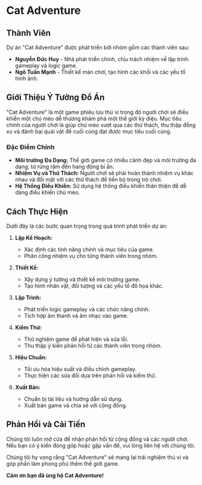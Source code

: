 # Cat Adventure

## Thành Viên

Dự án "Cat Adventure" được phát triển bởi nhóm gồm các thành viên sau:

- **Nguyễn Đức Huy** - Nhà phát triển chính, chịu trách nhiệm về lập trình gameplay và logic game.
- **Ngô Tuấn Mạnh** - Thiết kế màn chơi, tạo hình các khối và các yếu tố hình ảnh.

## Giới Thiệu Ý Tưởng Đồ Án

"Cat Adventure" là một game phiêu lưu thú vị trong đó người chơi sẽ điều khiển một chú mèo dễ thương khám phá một thế giới kỳ diệu. Mục tiêu chính của người chơi là giúp chú mèo vượt qua các thử thách, thu thập đồng xu và đánh bại quái vật để cuối cùng đạt được mục tiêu cuối cùng.

### Đặc Điểm Chính

- **Môi trường Đa Dạng:** Thế giới game có nhiều cảnh đẹp và môi trường đa dạng, từ rừng rậm đến hang động bí ẩn.
- **Nhiệm Vụ và Thử Thách:** Người chơi sẽ phải hoàn thành nhiệm vụ khác nhau và đối mặt với các thử thách để tiến bộ trong trò chơi.
- **Hệ Thống Điều Khiển:** Sử dụng hệ thống điều khiển thân thiện để dễ dàng điều khiển chú mèo.

## Cách Thực Hiện

Dưới đây là các bước quan trọng trong quá trình phát triển dự án:

1. **Lập Kế Hoạch:**
   - Xác định các tính năng chính và mục tiêu của game.
   - Phân công nhiệm vụ cho từng thành viên trong nhóm.

2. **Thiết Kế:**
   - Xây dựng ý tưởng và thiết kế môi trường game.
   - Tạo hình nhân vật, đối tượng và các yếu tố đồ họa khác.

3. **Lập Trình:**
   - Phát triển logic gameplay và các chức năng chính.
   - Tích hợp âm thanh và âm nhạc vào game.

4. **Kiểm Thử:**
   - Thử nghiệm game để phát hiện và sửa lỗi.
   - Thu thập ý kiến phản hồi từ các thành viên trong nhóm.

5. **Hiệu Chuẩn:**
   - Tối ưu hóa hiệu suất và điều chỉnh gameplay.
   - Thực hiện các sửa đổi dựa trên phản hồi và kiểm thử.

6. **Xuất Bản:**
   - Chuẩn bị tài liệu và hướng dẫn sử dụng.
   - Xuất bản game và chia sẻ với cộng đồng.

## Phản Hồi và Cải Tiến

Chúng tôi luôn mở cửa để nhận phản hồi từ cộng đồng và các người chơi. Nếu bạn có ý kiến đóng góp hoặc gặp vấn đề, vui lòng liên hệ với chúng tôi.

Chúng tôi hy vọng rằng "Cat Adventure" sẽ mang lại trải nghiệm thú vị và góp phần làm phong phú thêm thế giới game.

**Cảm ơn bạn đã ủng hộ Cat Adventure!**
